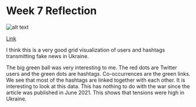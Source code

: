 # Week 7 Reflection 

![alt text](https://github.com/kristiprifti/reflections/blob/master/Network-visualization-of-users-and-hashtags-sharing-fake-news-URLs-in-the-Ukraine-Search.png)

[Link ](https://www.researchgate.net/figure/Network-visualization-of-users-and-hashtags-sharing-fake-news-URLs-in-the-Ukraine-Search_fig13_339014263)

I think this is a very good grid visualization of users and hashtags transmitting fake news in Ukraine.

The big green ball was very interesting to me. The red dots are Twitter users and the green dots are hashtags. Co-occurrences are the green links. We see that most of the hashtags are linked together with each other. It is interesting to look at this data. This has nothing to do with the war since the article was published in June 2021. This shows that tensions were high in Ukraine. 
